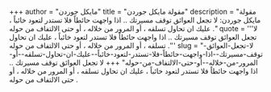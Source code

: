 +++
author = "مايكل جوردن"
title = "مقولة مايكل جوردن"
description = "مقولة مايكل جوردن: لا تجعل العوائق توقف مسيرتك .. اذا واجهت حائطاً فلا تستدر لتعود خائباً ، عليك ان تحاول تسلقه ، أو المرور من خلاله ، أو حتى الالتفاف من حوله ."
quote = '''لا تجعل العوائق توقف مسيرتك .. اذا واجهت حائطاً فلا تستدر لتعود خائباً ، عليك ان تحاول تسلقه ، أو المرور من خلاله ، أو حتى الالتفاف من حوله .'''
slug = "لا-تجعل-العوائق-توقف-مسيرتك--اذا-واجهت-حائطاً-فلا-تستدر-لتعود-خائباً--عليك-ان-تحاول-تسلقه--أو-المرور-من-خلاله--أو-حتى-الالتفاف-من-حوله"
+++
لا تجعل العوائق توقف مسيرتك .. اذا واجهت حائطاً فلا تستدر لتعود خائباً ، عليك ان تحاول تسلقه ، أو المرور من خلاله ، أو حتى الالتفاف من حوله .
